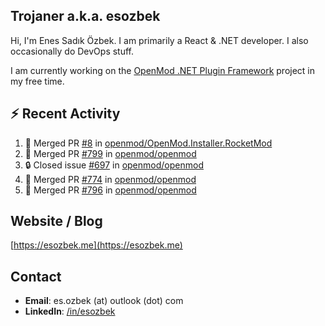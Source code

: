##  Trojaner a.k.a. esozbek
Hi, I'm Enes Sadık Özbek. I am primarily a React & .NET developer. I also occasionally do DevOps stuff.

I am currently working on the [OpenMod .NET Plugin Framework](https://github.com/openmod/openmod) project in my free time. 

## :zap: Recent Activity

<!--START_SECTION:activity-->
1. 🎉 Merged PR [#8](https://github.com/openmod/OpenMod.Installer.RocketMod/pull/8) in [openmod/OpenMod.Installer.RocketMod](https://github.com/openmod/OpenMod.Installer.RocketMod)
2. 🎉 Merged PR [#799](https://github.com/openmod/openmod/pull/799) in [openmod/openmod](https://github.com/openmod/openmod)
3. 🔒 Closed issue [#697](https://github.com/openmod/openmod/issues/697) in [openmod/openmod](https://github.com/openmod/openmod)
4. 🎉 Merged PR [#774](https://github.com/openmod/openmod/pull/774) in [openmod/openmod](https://github.com/openmod/openmod)
5. 🎉 Merged PR [#796](https://github.com/openmod/openmod/pull/796) in [openmod/openmod](https://github.com/openmod/openmod)
<!--END_SECTION:activity-->

## Website / Blog
[https://esozbek.me](https://esozbek.me)

## Contact
- **Email**: es.ozbek (at) outlook (dot) com
- **LinkedIn**: [/in/esozbek](https://linkedin.com/in/esozbek)
